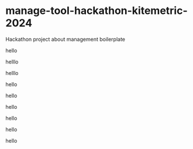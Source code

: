 # manage-tool-hackathon-kitemetric-2024

Hackathon project about management boilerplate

hello

helllo

helllo

hello

hello

hello

hello

hello

hello
